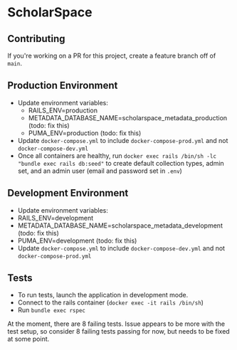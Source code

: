 # ScholarSpace

## Contributing

If you're working on a PR for this project, create a feature branch off of `main`.

## Production Environment

- Update environment variables:
  - RAILS_ENV=production
  - METADATA_DATABASE_NAME=scholarspace_metadata_production (todo: fix this)
  - PUMA_ENV=production (todo: fix this)
- Update `docker-compose.yml` to include `docker-compose-prod.yml` and not `docker-compose-dev.yml`
- Once all containers are healthy, run `docker exec rails /bin/sh -lc "bundle exec rails db:seed"` to create default collection types, admin set, and an admin user (email and password set in `.env`)

## Development Environment

- Update environment variables:
- RAILS_ENV=development
- METADATA_DATABASE_NAME=scholarspace_metadata_development (todo: fix this)
- PUMA_ENV=development (todo: fix this)
- Update `docker-compose.yml` to include `docker-compose-dev.yml` and not `docker-compose-prod.yml`

## Tests

- To run tests, launch the application in development mode. 
- Connect to the rails container (`docker exec -it rails /bin/sh`)
- Run `bundle exec rspec`

At the moment, there are 8 failing tests. Issue appears to be more with the test setup, so consider 8 failing tests passing for now, but needs to be fixed at some point. 

